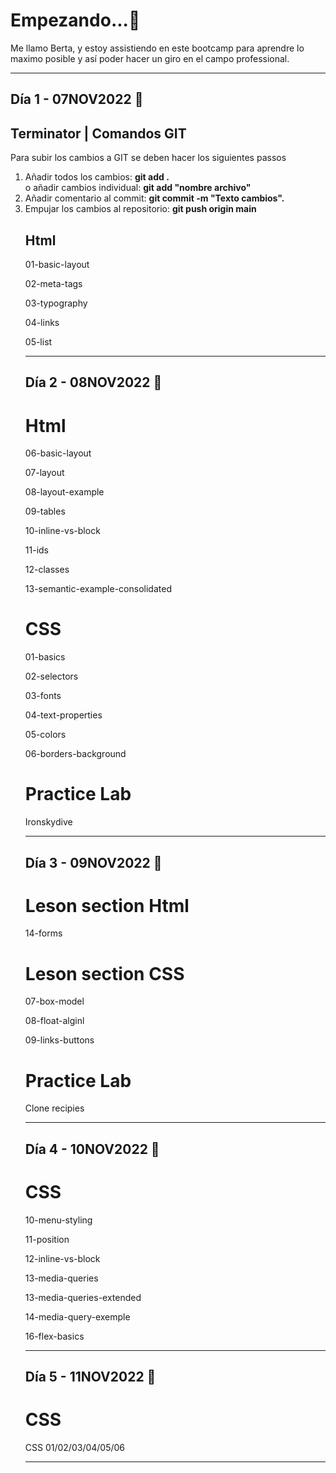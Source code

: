 # Empezando...🚀
<p>Me llamo Berta, y estoy assistiendo en este bootcamp para aprendre lo maximo posible y así poder hacer un giro en el campo professional.
<hr/>

## Día 1 - 07NOV2022 📆
## Terminator | Comandos GIT 
<p>Para subir los cambios a GIT se deben hacer los siguientes passos</p>
<ol>
<li>Añadir todos los cambios: <strong> git add . </strong> </li> o añadir cambios individual: <strong> git add "nombre archivo" </strong>
<li>Añadir comentario al commit: <strong> git commit -m "Texto cambios".</strong></li>
<li>Empujar los cambios al repositorio: <strong> git push origin main</strong></li>

## Html 
<p>01-basic-layout</p>
<p>02-meta-tags</p>
<p>03-typography</p>
<p>04-links</p>
<p>05-list</p>

<hr />

## Día 2 - 08NOV2022 📆
# Html
<p>06-basic-layout</p>
<p>07-layout</p>
<p>08-layout-example</p>
<p>09-tables</p>
<p>10-inline-vs-block</p>
<p>11-ids</p>
<p>12-classes</p>
<p>13-semantic-example-consolidated</p>

# CSS
<p>01-basics<p>
<p>02-selectors<p>
<p>03-fonts<p>
<p>04-text-properties<p>
<p>05-colors<p>
<p>06-borders-background<p>

# Practice Lab
<p>Ironskydive<p>

<hr />

## Día 3 - 09NOV2022 📆
# Leson section Html 
<p>14-forms</p>

# Leson section CSS
<p>07-box-model<p>
<p>08-float-alginl<p>
<p>09-links-buttons<p>

# Practice Lab
<p>Clone recipies<p>

<hr/>

## Día 4 - 10NOV2022 📆
# CSS
<p>10-menu-styling<p>
<p>11-position<p>
<p>12-inline-vs-block<p>
<p>13-media-queries<p>
<p>13-media-queries-extended<p>
<p>14-media-query-exemple<p>
<p>16-flex-basics<p>

<hr />

## Día 5 - 11NOV2022 📆
# CSS
<p> CSS 01/02/03/04/05/06 <p>

<hr />


